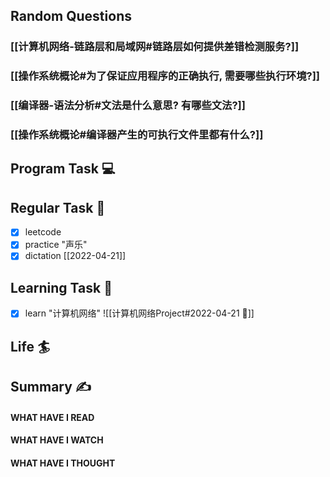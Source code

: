## Random Questions
### [[计算机网络-链路层和局域网#链路层如何提供差错检测服务?]]

### [[操作系统概论#为了保证应用程序的正确执行, 需要哪些执行环境?]]

### [[编译器-语法分析#文法是什么意思? 有哪些文法?]]

### [[操作系统概论#编译器产生的可执行文件里都有什么?]]



## Program Task  💻

## Regular Task  🤡
- [x] leetcode
- [x] practice "声乐"
- [x] dictation 
	[[2022-04-21]]

## Learning Task 🎯
- [x] learn "计算机网络"
	![[计算机网络Project#2022-04-21 📅]]
## Life 🏄

## Summary ✍
####  WHAT HAVE I READ

#### WHAT HAVE I WATCH

#### WHAT HAVE I THOUGHT

